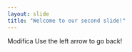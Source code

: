 ```yaml
---
layout: slide
title: "Welcome to our second slide!"
---
```

Modifica
Use the left arrow to go back!

